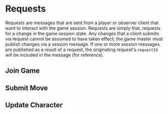 Requests
========

Requests are messages that are sent from a player or observer client that want to interact with the game session. Requests are simply that, requests for a change in the game session state. Any changes that a client submits via request cannot be assumed to have taken effect; the game master must publish changes via a session message. If one or more session messages are published as a result of a request, the originating request's `requestId` will be included in the message (for reference).

Join Game
---------

Submit Move
-----------

Update Character
----------------

